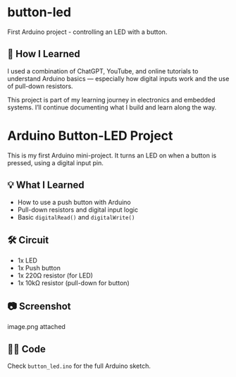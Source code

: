 # button-led
First Arduino project - controlling an LED with a button.


## 🧠 How I Learned

I used a combination of ChatGPT, YouTube, and online tutorials to understand Arduino basics — especially how digital inputs work and the use of pull-down resistors.

This project is part of my learning journey in electronics and embedded systems. I’ll continue documenting what I build and learn along the way.



# Arduino Button-LED Project
This is my first Arduino mini-project. It turns an LED on when a button is pressed, using a digital input pin.

## 💡 What I Learned
- How to use a push button with Arduino
- Pull-down resistors and digital input logic
- Basic `digitalRead()` and `digitalWrite()`

## 🛠️ Circuit
- 1x LED
- 1x Push button
- 1x 220Ω resistor (for LED)
- 1x 10kΩ resistor (pull-down for button)

## 📷 Screenshot
image.png attached

## 👨‍💻 Code
Check `button_led.ino` for the full Arduino sketch.
